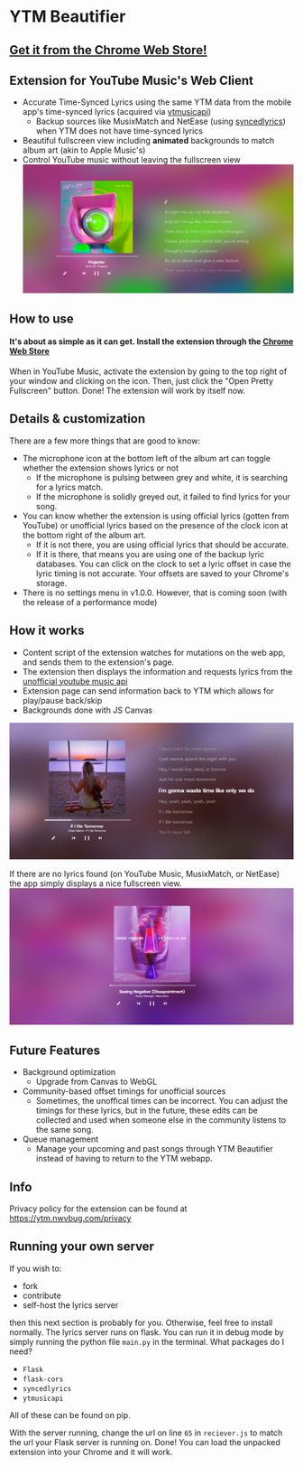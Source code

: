 # YTM Beautifier
## [Get it from the Chrome Web Store!](https://chromewebstore.google.com/detail/youtube-music-beautifier/mfgecbliilfimjghneojngcbificbdpa?hl=en)
## Extension for YouTube Music's Web Client

- Accurate Time-Synced Lyrics using the same YTM data from the mobile app's time-synced lyrics (acquired via [ytmusicapi](https://github.com/sigma67/ytmusicapi))
  - Backup sources like MusixMatch and NetEase (using [syncedlyrics](https://github.com/moehmeni/syncedlyrics)) when YTM does not have time-synced lyrics
- Beautiful fullscreen view including **animated** backgrounds to match album art (akin to Apple Music's)
- Control YouTube music without leaving the fullscreen view
![Example Image](https://github.com/nwvbug/Better-YouTubeMusic/blob/main/examples/lyrics-ex-1.png?raw=true)

## How to use

#### It's about as simple as it can get. Install the extension through the [Chrome Web Store](https://chromewebstore.google.com/detail/youtube-music-beautifier/mfgecbliilfimjghneojngcbificbdpa?hl=en) 
When in YouTube Music, activate the extension by going to the top right of your window and clicking on the icon. Then, just click the "Open Pretty Fullscreen" button. Done! The extension will work by itself now. 

## Details & customization

There are a few more things that are good to know:
- The microphone icon at the bottom left of the album art can toggle whether the extension shows lyrics or not
  - If the microphone is pulsing between grey and white, it is searching for a lyrics match.
  - If the microphone is solidly greyed out, it failed to find lyrics for your song.
- You can know whether the extension is using official lyrics (gotten from YouTube) or unofficial lyrics based on the presence of the clock icon at the bottom right of the album art.
  - If it is not there, you are using official lyrics that should be accurate.
  - If it is there, that means you are using one of the backup lyric databases. You can click on the clock to set a lyric offset in case the lyric timing is not accurate. Your offsets are saved to your Chrome's storage.
- There is no settings menu in v1.0.0. However, that is coming soon (with the release of a performance mode)

## How it works

- Content script of the extension watches for mutations on the web app, and sends them to the extension's page.
- The extension then displays the information and requests lyrics from the [unofficial youtube music api](https://github.com/sigma67/ytmusicapi)
- Extension page can send information back to YTM which allows for play/pause back/skip
- Backgrounds done with JS Canvas

![Example Image](https://github.com/nwvbug/Better-YouTubeMusic/blob/main/examples/lyrics-ex-2.png?raw=true)

If there are no lyrics found (on YouTube Music, MusixMatch, or NetEase) the app simply displays a nice fullscreen view.
![Example Image](https://github.com/nwvbug/Better-YouTubeMusic/blob/main/examples/no-lyrics-ex.png?raw=true)

## Future Features
- Background optimization
  - Upgrade from Canvas to WebGL
- Community-based offset timings for unofficial sources
  - Sometimes, the unoffical times can be incorrect. You can adjust the timings for these lyrics, but in the future, these edits can be collected and used when someone else in the community listens to the same song.
- Queue management
  - Manage your upcoming and past songs through YTM Beautifier instead of having to return to the YTM webapp.

## Info
Privacy policy for the extension can be found at https://ytm.nwvbug.com/privacy

## Running your own server
If you wish to:
- fork
- contribute
- self-host the lyrics server

then this next section is probably for you. Otherwise, feel free to install normally.
The lyrics server runs on flask. You can run it in debug mode by simply running the python file ```main.py``` in the terminal.
What packages do I need?
- ```Flask```
- ```flask-cors```
- ```syncedlyrics```
- ```ytmusicapi```

All of these can be found on pip.

With the server running, change the url on line ```65``` in ```reciever.js``` to match the url your Flask server is running on.
Done! You can load the unpacked extension into your Chrome and it will work.
